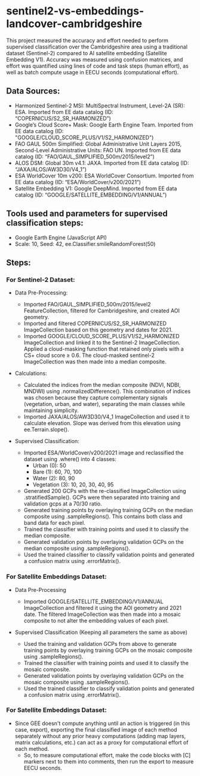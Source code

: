 # sentinel2-vs-embeddings-landcover-cambridgeshire
This project measured the accuracy and effort needed to perform supervised classification over the Cambridgeshire area using a traditional dataset (Sentinel-2) compared to AI satellite embedding (Satellite Embedding V1). Accuracy was measured using confusion matrices, and effort was quantified using lines of code and task steps (human effort), as well as batch compute usage in EECU seconds (computational effort).

## Data Sources:
- Harmonized Sentinel-2 MSI: MultiSpectral Instrument, Level-2A (SR): ESA. Imported from EE data catalog (ID: “COPERNICUS/S2_SR_HARMONIZED”)
- Google’s Cloud Score+ Mask: Google Earth Engine Team. Imported from EE data catalog (ID: "GOOGLE/CLOUD_SCORE_PLUS/V1/S2_HARMONIZED")
- FAO GAUL 500m Simplified: Global Administrative Unit Layers 2015, Second-Level Administrative Units: FAO UN. Imported from EE data catalog (ID: “FAO/GAUL_SIMPLIFIED_500m/2015/level2”)
- ALOS DSM: Global 30m v4.1: JAXA. Imported from EE data catalog (ID: “JAXA/ALOS/AW3D30/V4_1”)
- ESA WorldCover 10m v200: ESA WorldCover Consortium. Imported from EE data catalog (ID: “ESA/WorldCover/v200/2021”)
- Satellite Embedding V1: Google DeepMind. Imported from EE data catalog (ID: “GOOGLE/SATELLITE_EMBEDDING/V1/ANNUAL”)

## Tools used and parameters for supervised classification steps:
- Google Earth Engine (JavaScript API)
- Scale: 10, Seed: 42, ee.Classifier.smileRandomForest(50)

## Steps:
### For Sentinel-2 Dataset:
- Data Pre-Processing:
  - Imported FAO/GAUL_SIMPLIFIED_500m/2015/level2 FeatureCollection, filtered for Cambridgeshire, and created AOI geometry.
  - Imported and filtered COPERNICUS/S2_SR_HARMONIZED ImageCollection based on this geometry and dates for 2021.
  - Imported GOOGLE/CLOUD_SCORE_PLUS/V1/S2_HARMONIZED ImageCollection and linked it to the Sentinel-2 ImageCollection. Applied a cloud-masking function that retained only pixels with a CS+ cloud score ≥ 0.6. The cloud-masked sentinel-2 ImageCollection was then made into a median composite.
 
- Calculations:
  - Calculated the indices from the median composite (NDVI, NDBI, MNDWI) using .normalizedDifference(). This combination of indices was chosen because they capture complementary signals (vegetation, urban, and water), separating the main classes while maintaining simplicity.
  - Imported JAXA/ALOS/AW3D30/V4_1 ImageCollection and used it to calculate elevation. Slope was derived from this elevation using ee.Terrain.slope().

- Supervised Classification:
  - Imported ESA/WorldCover/v200/2021 image and reclassified the dataset using .where() into 4 classes:
    - Urban (0): 50
    - Bare (1): 60, 70, 100
    - Water (2): 80, 90
    - Vegetation (3): 10, 20, 30, 40, 95
  - Generated 200 GCPs with the re-classified ImageCollection using .stratifiedSample(). GCPs were then separated into training and validation gcps at a 70/30 ratio.
  - Generated training points by overlaying training GCPs on the median composite using .sampleRegions(). This contains both class and band data for each pixel.
  - Trained the classifier with training points and used it to classify the median composite.
  - Generated validation points by overlaying validation GCPs on the median composite using .sampleRegions().
  - Used the trained classifier to classify validation points and generated a confusion matrix using .errorMatrix().


### For Satellite Embeddings Dataset:
- Data Pre-Processing
  - Imported GOOGLE/SATELLITE_EMBEDDING/V1/ANNUAL ImageCollection and filtered it using the AOI geometry and 2021 date. The filtered ImageCollection was then made into a mosaic composite to not alter the embedding values of each pixel.
 
- Supervised Classification (Keeping all parameters the same as above)
  - Used the training and validation GCPs from above to generate training points by overlaying training GCPs on the mosaic composite using .sampleRegions().
  - Trained the classifier with training points and used it to classify the mosaic composite.
  - Generated validation points by overlaying validation GCPs on the mosaic composite using .sampleRegions().
  - Used the trained classifier to classify validation points and generated a confusion matrix using .errorMatrix().
 

### For Satellite Embeddings Dataset:
- Since GEE doesn't compute anything until an action is triggered (in this case, export), exporting the final classified image of each method separately without any prior heavy computations (adding map layers, matrix calculations, etc.) can act as a proxy for computational effort of each method. 
  - So, to measure computational effort, make the code blocks with [C] markers  next to them into comments, then run the export to measure EECU seconds.





   


